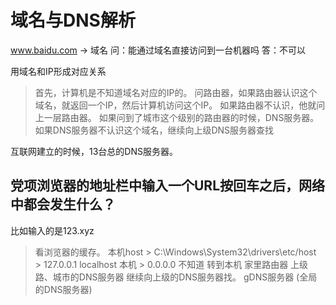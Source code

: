 # 域名与DNS解析

www.baidu.com -> 域名
问：能通过域名直接访问到一台机器吗
答：不可以

用域名和IP形成对应关系

> 首先，计算机是不知道域名对应的IP的。
> 问路由器，如果路由器认识这个域名，就返回一个IP，然后计算机访问这个IP。
> 如果路由器不认识，他就问上一层路由器。
> 如果问到了城市这个级别的路由器的时候，DNS服务器。
> 如果DNS服务器不认识这个域名，继续向上级DNS服务器查找

互联网建立的时候，13台总的DNS服务器。


## 党项浏览器的地址栏中输入一个URL按回车之后，网络中都会发生什么？

比如输入的是123.xyz

> 看浏览器的缓存。
> 本机host 
    > C:\Windows\System32\drivers\etc/host    
    > 127.0.0.1 localhost  本机
    > 0.0.0.0 不知道 转到本机
> 家里路由器
> 上级路、城市的DNS服务器
> 继续向上级的DNS服务器找。
> gDNS服务器 (全局的DNS服务器)